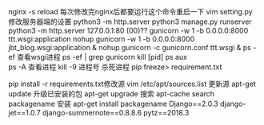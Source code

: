 nginx -s reload 每次修改完nginx后都要运行这个命令重启一下
vim setting.py 修改服务器端的设置
python3 -m http.server
python3 manage.py runserver
python3 -m http.server 127.0.0.1:80     (00)??
gunicorn -w 1 -b 0.0.0.0:8000 ttt.wsgi:application
nohup gunicorn -w 1 -b 0.0.0.0:8000 jbt_blog.wsgi:application &
nohup gunicorn -c gunicorn.conf ttt.wsgi &
ps -ef  查看wsgi进程 ps -ef | grep gunicorn
kill [pid]
ps aux  
ps -A 查看进程
kill -9 进程号   杀死进程
pip freeze> requirement.txt

pip install -r requirements.txt修改源 vim /etc/apt/sources.list
更新源 apt-get update
升级已安装的包 apt-get upgrade
搜索 apt-cache search packagename
安装 apt-get install packagename
Django==2.0.3
django-jet==1.0.7
django-summernote==0.8.8.6
pytz==2018.3